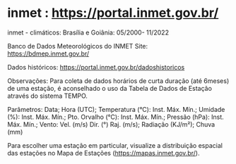 # inmet : https://portal.inmet.gov.br/
inmet - climáticos:
Brasília e Goiânia: 05/2000- 11/2022

Banco de Dados Meteorológicos do INMET
Site:
https://bdmep.inmet.gov.br/

Dados históricos:
https://portal.inmet.gov.br/dadoshistoricos

Observações:
Para coleta de dados horários de curta duração (até 6meses) de uma estação, é aconselhado o uso da Tabela de Dados de Estação através do sistema TEMPO.

Parâmetros:
Data;	Hora (UTC);	Temperatura (°C): Inst.	Máx.	Mín.;	Umidade (%): Inst.	Máx.	Mín.;	Pto. Orvalho (°C): Inst.	Máx.	Mín.;	Pressão (hPa): Inst.	Máx.	Mín.;	Vento: Vel. (m/s)	Dir. (°)	Raj. (m/s); 	Radiação (KJ/m²);	Chuva (mm)

Para escolher uma estação em particular, visualize a distribuição espacial das estações no Mapa de Estações (https://mapas.inmet.gov.br/).


